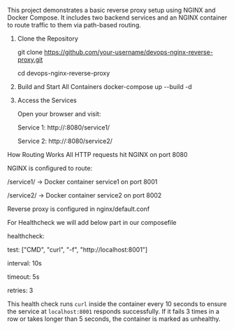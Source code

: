 This project demonstrates a basic reverse proxy setup using NGINX and Docker Compose. It includes two backend services and an NGINX container to route traffic to them via path-based routing.


1. Clone the Repository
 
     git clone https://github.com/your-username/devops-nginx-reverse-proxy.git
  
     cd devops-nginx-reverse-proxy


3. Build and Start All Containers
    docker-compose up --build -d


4. Access the Services
   
     Open your browser and visit:

     Service 1:
     http://<your-ec2-ip>:8080/service1/

     Service 2:
     http://<your-ec2-ip>:8080/service2/


 How Routing Works
All HTTP requests hit NGINX on port 8080

NGINX is configured to route:

/service1/ → Docker container service1 on port 8001

/service2/ → Docker container service2 on port 8002

Reverse proxy is configured in nginx/default.conf


For Healthcheck we will add below part in our composefile

healthcheck:

  test: ["CMD", "curl", "-f", "http://localhost:8001"]
  
  interval: 10s
  
  timeout: 5s
  
  retries: 3
  

This health check runs `curl` inside the container every 10 seconds to ensure the service at `localhost:8001` responds successfully. If it fails 3 times in a row or takes longer than 5 seconds, the container is marked as unhealthy.


